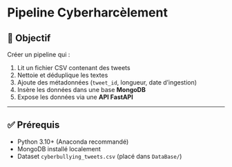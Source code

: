 # Pipeline Cyberharcèlement

## 📌 Objectif
Créer un pipeline qui :
1. Lit un fichier CSV contenant des tweets
2. Nettoie et déduplique les textes
3. Ajoute des métadonnées (`tweet_id`, longueur, date d’ingestion)
4. Insère les données dans une base **MongoDB**
5. Expose les données via une **API FastAPI**

---

## ✅ Prérequis
- Python 3.10+ (Anaconda recommandé)
- MongoDB installé localement 
- Dataset `cyberbullying_tweets.csv` (placé dans `DataBase/`)
